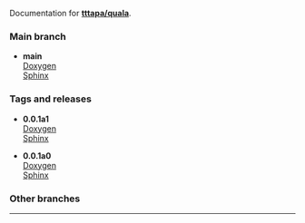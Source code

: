 Documentation for [**tttapa/quala**](https://github.com/tttapa/quala).

### Main branch

- **main**  
  [Doxygen](main/Doxygen/)  
  [Sphinx](main/Sphinx/)  


### Tags and releases

- **0.0.1a1**  
  [Doxygen](0.0.1a1/Doxygen/)  
  [Sphinx](0.0.1a1/Sphinx/)  

- **0.0.1a0**  
  [Doxygen](0.0.1a0/Doxygen/)  
  [Sphinx](0.0.1a0/Sphinx/)  


### Other branches


***

